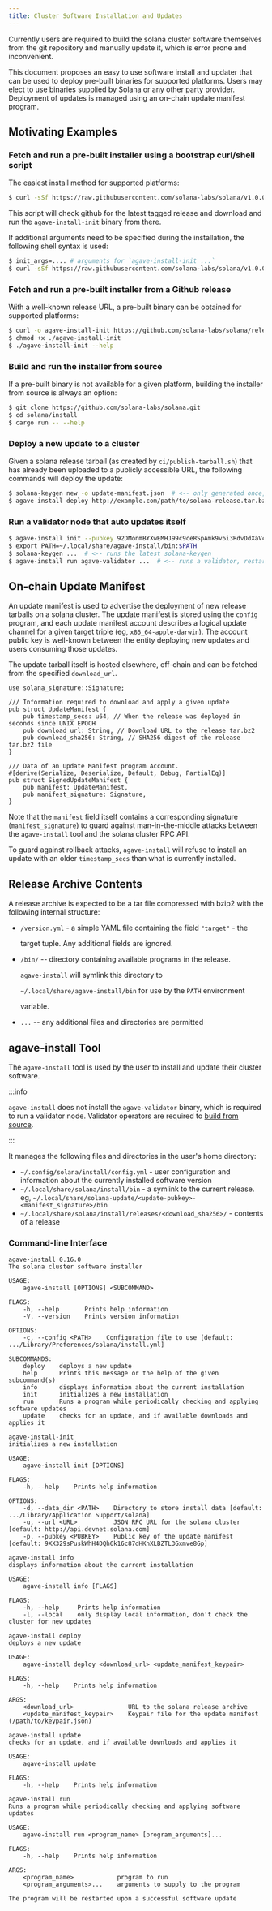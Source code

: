 ```yaml
---
title: Cluster Software Installation and Updates
---
```


Currently users are required to build the solana cluster software themselves from the git repository and manually update it, which is error prone and inconvenient.

This document proposes an easy to use software install and updater that can be used to deploy pre-built binaries for supported platforms. Users may elect to use binaries supplied by Solana or any other party provider. Deployment of updates is managed using an on-chain update manifest program.

## Motivating Examples

### Fetch and run a pre-built installer using a bootstrap curl/shell script

The easiest install method for supported platforms:

```bash
$ curl -sSf https://raw.githubusercontent.com/solana-labs/solana/v1.0.0/install/agave-install-init.sh | sh
```

This script will check github for the latest tagged release and download and run the `agave-install-init` binary from there.

If additional arguments need to be specified during the installation, the following shell syntax is used:

```bash
$ init_args=.... # arguments for `agave-install-init ...`
$ curl -sSf https://raw.githubusercontent.com/solana-labs/solana/v1.0.0/install/agave-install-init.sh | sh -s - ${init_args}
```

### Fetch and run a pre-built installer from a Github release

With a well-known release URL, a pre-built binary can be obtained for supported platforms:

```bash
$ curl -o agave-install-init https://github.com/solana-labs/solana/releases/download/v1.0.0/agave-install-init-x86_64-apple-darwin
$ chmod +x ./agave-install-init
$ ./agave-install-init --help
```

### Build and run the installer from source

If a pre-built binary is not available for a given platform, building the installer from source is always an option:

```bash
$ git clone https://github.com/solana-labs/solana.git
$ cd solana/install
$ cargo run -- --help
```

### Deploy a new update to a cluster

Given a solana release tarball \(as created by `ci/publish-tarball.sh`\) that has already been uploaded to a publicly accessible URL, the following commands will deploy the update:

```bash
$ solana-keygen new -o update-manifest.json  # <-- only generated once, the public key is shared with users
$ agave-install deploy http://example.com/path/to/solana-release.tar.bz2 update-manifest.json
```

### Run a validator node that auto updates itself

```bash
$ agave-install init --pubkey 92DMonmBYXwEMHJ99c9ceRSpAmk9v6i3RdvDdXaVcrfj  # <-- pubkey is obtained from whoever is deploying the updates
$ export PATH=~/.local/share/agave-install/bin:$PATH
$ solana-keygen ...  # <-- runs the latest solana-keygen
$ agave-install run agave-validator ...  # <-- runs a validator, restarting it as necessary when an update is applied
```

## On-chain Update Manifest

An update manifest is used to advertise the deployment of new release tarballs on a solana cluster. The update manifest is stored using the `config` program, and each update manifest account describes a logical update channel for a given target triple \(eg, `x86_64-apple-darwin`\). The account public key is well-known between the entity deploying new updates and users consuming those updates.

The update tarball itself is hosted elsewhere, off-chain and can be fetched from the specified `download_url`.

```text
use solana_signature::Signature;

/// Information required to download and apply a given update
pub struct UpdateManifest {
    pub timestamp_secs: u64, // When the release was deployed in seconds since UNIX EPOCH
    pub download_url: String, // Download URL to the release tar.bz2
    pub download_sha256: String, // SHA256 digest of the release tar.bz2 file
}

/// Data of an Update Manifest program Account.
#[derive(Serialize, Deserialize, Default, Debug, PartialEq)]
pub struct SignedUpdateManifest {
    pub manifest: UpdateManifest,
    pub manifest_signature: Signature,
}
```

Note that the `manifest` field itself contains a corresponding signature \(`manifest_signature`\) to guard against man-in-the-middle attacks between the `agave-install` tool and the solana cluster RPC API.

To guard against rollback attacks, `agave-install` will refuse to install an update with an older `timestamp_secs` than what is currently installed.

## Release Archive Contents

A release archive is expected to be a tar file compressed with bzip2 with the following internal structure:

- `/version.yml` - a simple YAML file containing the field `"target"` - the

  target tuple. Any additional fields are ignored.

- `/bin/` -- directory containing available programs in the release.

  `agave-install` will symlink this directory to

  `~/.local/share/agave-install/bin` for use by the `PATH` environment

  variable.

- `...` -- any additional files and directories are permitted

## agave-install Tool

The `agave-install` tool is used by the user to install and update their cluster software.

:::info

`agave-install` does not install the `agave-validator` binary, which is required to run a validator node.
Validator operators are required to [build from source](../cli/install.md#build-from-source). 

:::

It manages the following files and directories in the user's home directory:

- `~/.config/solana/install/config.yml` - user configuration and information about the currently installed software version
- `~/.local/share/solana/install/bin` - a symlink to the current release. eg, `~/.local/share/solana-update/<update-pubkey>-<manifest_signature>/bin`
- `~/.local/share/solana/install/releases/<download_sha256>/` - contents of a release

### Command-line Interface

```text
agave-install 0.16.0
The solana cluster software installer

USAGE:
    agave-install [OPTIONS] <SUBCOMMAND>

FLAGS:
    -h, --help       Prints help information
    -V, --version    Prints version information

OPTIONS:
    -c, --config <PATH>    Configuration file to use [default: .../Library/Preferences/solana/install.yml]

SUBCOMMANDS:
    deploy    deploys a new update
    help      Prints this message or the help of the given subcommand(s)
    info      displays information about the current installation
    init      initializes a new installation
    run       Runs a program while periodically checking and applying software updates
    update    checks for an update, and if available downloads and applies it
```

```text
agave-install-init
initializes a new installation

USAGE:
    agave-install init [OPTIONS]

FLAGS:
    -h, --help    Prints help information

OPTIONS:
    -d, --data_dir <PATH>    Directory to store install data [default: .../Library/Application Support/solana]
    -u, --url <URL>          JSON RPC URL for the solana cluster [default: http://api.devnet.solana.com]
    -p, --pubkey <PUBKEY>    Public key of the update manifest [default: 9XX329sPuskWhH4DQh6k16c87dHKhXLBZTL3Gxmve8Gp]
```

```text
agave-install info
displays information about the current installation

USAGE:
    agave-install info [FLAGS]

FLAGS:
    -h, --help     Prints help information
    -l, --local    only display local information, don't check the cluster for new updates
```

```text
agave-install deploy
deploys a new update

USAGE:
    agave-install deploy <download_url> <update_manifest_keypair>

FLAGS:
    -h, --help    Prints help information

ARGS:
    <download_url>               URL to the solana release archive
    <update_manifest_keypair>    Keypair file for the update manifest (/path/to/keypair.json)
```

```text
agave-install update
checks for an update, and if available downloads and applies it

USAGE:
    agave-install update

FLAGS:
    -h, --help    Prints help information
```

```text
agave-install run
Runs a program while periodically checking and applying software updates

USAGE:
    agave-install run <program_name> [program_arguments]...

FLAGS:
    -h, --help    Prints help information

ARGS:
    <program_name>            program to run
    <program_arguments>...    arguments to supply to the program

The program will be restarted upon a successful software update
```
